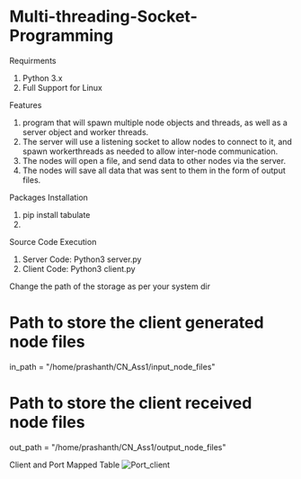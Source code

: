 # Multi-threading-Socket-Programming

Requirments
1. Python 3.x
2. Full Support for Linux

Features
1. program that will spawn multiple node objects and threads, as well as a server object and worker threads. 
2. The server will use a listening socket to allow nodes to connect to it, and spawn workerthreads as needed to allow inter-node communication. 
3. The nodes will open a file, and send data to other nodes via the server. 
4. The nodes will save all data that was sent to them in the form of output files.

Packages Installation
1. pip install tabulate
2. 

Source Code Execution
1. Server Code: Python3 server.py
2. Client Code: Python3 client.py

Change the path of the storage as per your system dir
# Path to store the client generated node files
in_path = "/home/prashanth/CN_Ass1/input_node_files"

# Path to store the client received node files
out_path = "/home/prashanth/CN_Ass1/output_node_files"

Client and Port Mapped Table
![Port_client](https://user-images.githubusercontent.com/45161178/192128887-e86d977e-4843-448a-9833-f648b614adf0.png)
